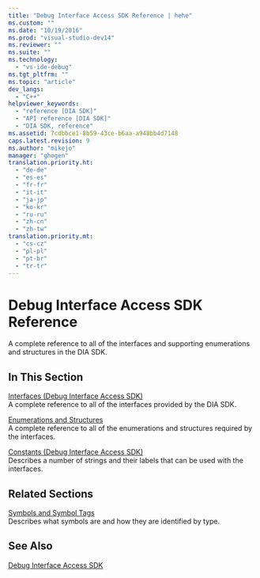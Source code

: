 ```yaml
---
title: "Debug Interface Access SDK Reference | hehe"
ms.custom: ""
ms.date: "10/19/2016"
ms.prod: "visual-studio-dev14"
ms.reviewer: ""
ms.suite: ""
ms.technology: 
  - "vs-ide-debug"
ms.tgt_pltfrm: ""
ms.topic: "article"
dev_langs: 
  - "C++"
helpviewer_keywords: 
  - "reference [DIA SDK]"
  - "API reference [DIA SDK]"
  - "DIA SDK, reference"
ms.assetid: 7cdbbce1-8b59-43ce-b6aa-a948bb4d7148
caps.latest.revision: 9
ms.author: "mikejo"
manager: "ghogen"
translation.priority.ht: 
  - "de-de"
  - "es-es"
  - "fr-fr"
  - "it-it"
  - "ja-jp"
  - "ko-kr"
  - "ru-ru"
  - "zh-cn"
  - "zh-tw"
translation.priority.mt: 
  - "cs-cz"
  - "pl-pl"
  - "pt-br"
  - "tr-tr"
---
```

# Debug Interface Access SDK Reference
A complete reference to all of the interfaces and supporting enumerations and structures in the DIA SDK.  
  
## In This Section  
 [Interfaces (Debug Interface Access SDK)](../debug-interface-access/interfaces--debug-interface-access-sdk-.md)  
 A complete reference to all of the interfaces provided by the DIA SDK.  
  
 [Enumerations and Structures](../debug-interface-access/enumerations-and-structures.md)  
 A complete reference to all of the enumerations and structures required by the interfaces.  
  
 [Constants (Debug Interface Access SDK)](../debug-interface-access/constants--debug-interface-access-sdk-.md)  
 Describes a number of strings and their labels that can be used with the interfaces.  
  
## Related Sections  
 [Symbols and Symbol Tags](../debug-interface-access/symbols-and-symbol-tags.md)  
 Describes what symbols are and how they are identified by type.  
  
## See Also  
 [Debug Interface Access SDK](../debug-interface-access/debug-interface-access-sdk.md)
